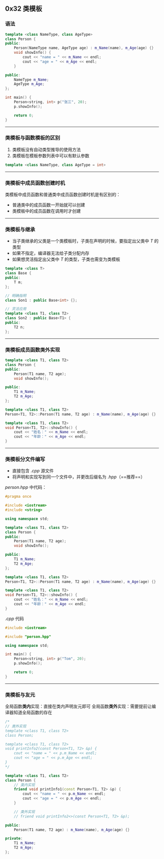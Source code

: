 ## 0x32 类模板

### 语法

``` C++
template <class NameType, class AgeType>
class Person {
public:
    Person(NameType name, AgeType age) : m_Name(name), m_Age(age) {}
    void showInfo() {
        cout << "name = " << m_Name << endl;
        cout << "age = " << m_Age << endl;
    }

public:
    NameType m_Name;
    AgeType m_Age;
};

int main() {
    Person<string, int> p("张三", 20);
    p.showInfo();

    return 0;
}
```


----------


### 类模板与函数模板的区别

1. 类模板没有自动类型推导的使用方法
2. 类模板在模板参数列表中可以有默认参数

``` C++
template <class NameType, class AgeType = int>
```


----------


### 类模板中成员函数创建时机

类模板中成员函数和普通类中成员函数创建时机是有区别的：

- 普通类中的成员函数一开始就可以创建
- 类模板中的成员函数在调用时才创建


----------


### 类模板与继承

- 当子类继承的父类是一个类模板时，子类在声明的时候，要指定出父类中 $T$ 的类型
- 如果不指定，编译器无法给子类分配内存
- 如果想灵活指定出父类中 $T$ 的类型，子类也需变为类模板

``` C++
template <class T>
class Base {
public:
    T m;
};

// 明确指明
class Son1 : public Base<int> {};

// 灵活应用
template <class T1, class T2>
class Son2 : public Base<T1> {
public:
    T2 n;
};
```


----------


### 类模板成员函数类外实现

``` C++
template <class T1, class T2>
class Person {
public:
    Person(T1 name, T2 age);
    void showInfo();

public:
    T1 m_Name;
    T2 m_Age;
};

template <class T1, class T2>
Person<T1, T2>::Person(T1 name, T2 age) : m_Name(name), m_Age(age) {}

template <class T1, class T2>
void Person<T1, T2>::showInfo() {
    cout << "姓名：" << m_Name << endl;
    cout << "年龄：" << m_Age << endl;
}
```


----------


### 类模板分文件编写

- 直接包含 $.cpp$ 源文件
- 将声明和实现写到同一个文件中，并更改后缀名为 $.hpp$（==推荐==）

$person.hpp$ 中代码：
```C++
#pragma once

#include <iostream>
#include <string>

using namespace std;

template <class T1, class T2>
class Person {
public:
    Person(T1 name, T2 age);
    void showInfo();

public:
    T1 m_Name;
    T2 m_Age;
};

template <class T1, class T2>
Person<T1, T2>::Person(T1 name, T2 age) : m_Name(name), m_Age(age) {}

template <class T1, class T2>
void Person<T1, T2>::showInfo() {
    cout << "姓名：" << m_Name << endl;
    cout << "年龄：" << m_Age << endl;
}
```


$.cpp$ 代码

```C++
#include <iostream>

#include "person.hpp"

using namespace std;

int main() {
    Person<string, int> p("Tom", 20);
    p.showInfo();

    return 0;
}
```


----------


### 类模板与友元

全局函数**类内**实现：直接在类内声明友元即可
全局函数**类外**实现：需要提前让编译器知道全局函数的存在

``` C++
/*
// 类外实现
template <class T1, class T2>
class Person;

template <class T1, class T2>
void printInfo2(const Person<T1, T2> &p) {
    cout << "name = " << p.m_Name << endl;
    cout << "age = " << p.m_Age << endl;
}
*/

template <class T1, class T2>
class Person {
    // 类内实现
    friend void printInfo1(const Person<T1, T2> &p) {
        cout << "name = " << p.m_Name << endl;
        cout << "age = " << p.m_Age << endl;
    }

    // 类外实现
    // friend void printInfo2<>(const Person<T1, T2> &p);

public:
    Person(T1 name, T2 age) : m_Name(name), m_Age(age) {}

private:
    T1 m_Name;
    T2 m_Age;
};
```